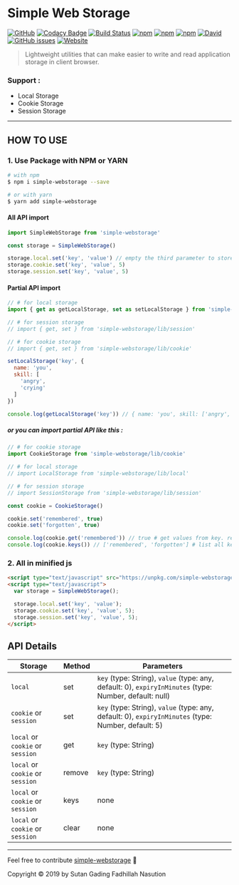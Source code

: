 # Simple Web Storage

[![GitHub](https://img.shields.io/github/license/sutanlab/simple-webstorage.svg)](https://github.com/sutanlab/simple-webstorage) [![Codacy Badge](https://api.codacy.com/project/badge/Grade/a3575d847c764f659810b1bd725679cf)](https://app.codacy.com/app/sutanlab/simple-webstorage?utm_source=github.com&utm_medium=referral&utm_content=sutanlab/simple-webstorage&utm_campaign=Badge_Grade_Dashboard) [![Build Status](https://travis-ci.org/sutanlab/simple-webstorage.svg?branch=master)](https://travis-ci.org/sutanlab/simple-webstorage) [![npm](https://img.shields.io/npm/v/simple-webstorage.svg)](https://www.npmjs.com/package/simple-webstorage) [![npm](https://img.shields.io/npm/dt/simple-webstorage.svg)](https://www.npmjs.com/package/simple-webstorage) [![npm](https://img.shields.io/bundlephobia/min/simple-webstorage.svg)](https://unpkg.com/simple-webstorage/lib/bundle/simple-webstorage.min.js) [![David](https://img.shields.io/david/dev/sutanlab/simple-webstorage.svg)](https://www.npmjs.com/package/simple-webstorage?activeTab=dependencies) [![GitHub issues](https://img.shields.io/github/issues/sutanlab/simple-webstorage.svg)](https://github.com/sutanlab/simple-webstorage/issues) [![Website](https://img.shields.io/website/https/sutanlab.js.org/simple-webstorage.svg)](https://sutanlab.js.org/simple-webstorage)

> Lightweight utilities that can make easier to write and read application storage in client browser.

### Support :
- Local Storage
- Cookie Storage
- Session Storage

---

## HOW TO USE

### 1. Use Package with NPM or YARN

```bash
# with npm
$ npm i simple-webstorage --save

# or with yarn
$ yarn add simple-webstorage
```

#### All API import

```js
import SimpleWebStorage from 'simple-webstorage'

const storage = SimpleWebStorage()

storage.local.set('key', 'value') // empty the third parameter to store data permanently (only affected in local)
storage.cookie.set('key', 'value', 5)
storage.session.set('key', 'value', 5)
```

#### Partial API import

```js
// # for local storage
import { get as getLocalStorage, set as setLocalStorage } from 'simple-webstorage/lib/local'

// # for session storage
// import { get, set } from 'simple-webstorage/lib/session'

// # for cookie storage
// import { get, set } from 'simple-webstorage/lib/cookie'

setLocalStorage('key', {
  name: 'you',
  skill: [
    'angry',
    'crying'
  ]
}) 

console.log(getLocalStorage('key')) // { name: 'you', skill: ['angry', 'crying'] }
```

##### or you can import partial API like this :

```js
// # for cookie storage
import CookieStorage from 'simple-webstorage/lib/cookie'

// # for local storage
// import LocalStorage from 'simple-webstorage/lib/local'

// # for session storage
// import SessionStorage from 'simple-webstorage/lib/session'

const cookie = CookieStorage()

cookie.set('remembered', true)
cookie.set('forgotten', true)

console.log(cookie.get('remembered')) // true # get values from key. returns any
console.log(cookie.keys()) // ['remembered', 'forgotten'] # list all keys. returns array
```

### 2. All in minified js

```html
<script type="text/javascript" src="https://unpkg.com/simple-webstorage/lib/bundle/simple-webstorage.min.js"></script>
<script type="text/javascript">
  var storage = SimpleWebStorage();

  storage.local.set('key', 'value');
  storage.cookie.set('key', 'value', 5);
  storage.session.set('key', 'value', 5);
</script>
```

## API Details

| Storage   | Method      | Parameters                                                                                  |
|-----------|-------------|---------------------------------------------------------------------------------------------|
| `local`   | set         | `key` (type: String), `value` (type: any, default: 0), `expiryInMinutes` (type: Number, default: null)  |
| `cookie` or `session`  | set         | `key` (type: String), `value` (type: any, default: 0), `expiryInMinutes` (type: Number, default: 5)     |
| `local` or `cookie` or `session`  | get         | `key` (type: String)                                                           |
| `local` or `cookie` or `session`  | remove      | `key` (type: String)                                                                        |
| `local` or `cookie` or `session`  | keys        |  none                                                                                       |
| `local` or `cookie` or `session`  | clear       |  none                                                                               |

---
Feel free to contribute [simple-webstorage](https://github.com/sutanlab/simple-webstorage) 🙂

Copyright © 2019 by Sutan Gading Fadhillah Nasution